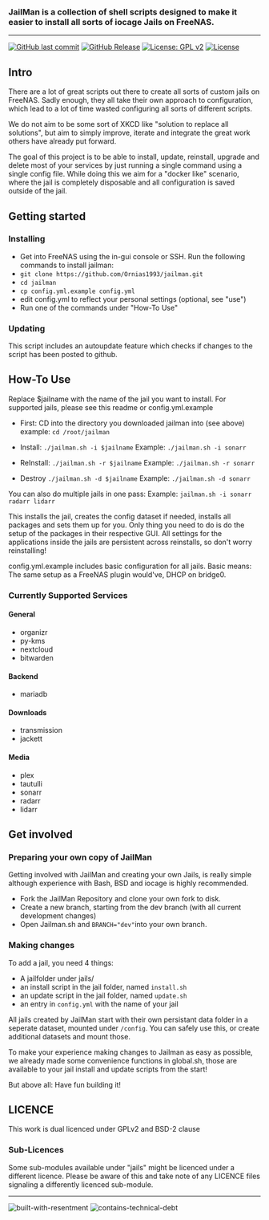 


### JailMan is a collection of shell scripts designed to make it easier to install all sorts of iocage Jails on FreeNAS.

---

[![GitHub last commit](https://img.shields.io/github/last-commit/ornias1993/jailman/dev.svg)](https://github.com/ornias1993/jailman/commits/dev) [![GitHub Release](https://img.shields.io/github/release/ornias1993/jailman.svg)](https://github.com/ornias1993/jailman/releases/latest) [![License: GPL v2](https://img.shields.io/badge/License-GPL%20v2-blue.svg)](https://github.com/ornias1993/jailman/blob/master/docs/LICENSE.GPLV2) [![License](https://img.shields.io/badge/License-BSD%202--Clause-orange.svg)](https://github.com/ornias1993/jailman/blob/master/docs/LICENSE.BSD2)

## Intro

There are a lot of great scripts out there to create all sorts of custom jails on FreeNAS. Sadly enough, they all take their own approach to configuration, which lead to a lot of time wasted configuring all sorts of different scripts.

We do not aim to be some sort of XKCD like "solution to replace all solutions", but aim to simply improve, iterate and integrate the great work others have already put forward.

The goal of this project is to be able to install, update, reinstall, upgrade and delete most of your services by just running a single command using a single config file. While doing this we aim for a "docker like" scenario, where the jail is completely disposable and all configuration is saved outside of the jail.

## Getting started
### Installing
- Get into FreeNAS using the in-gui console or SSH.
Run the following commands to install jailman:
- `git clone https://github.com/Ornias1993/jailman.git`
- `cd jailman`
- `cp config.yml.example config.yml`
- edit config.yml to reflect your personal settings (optional, see "use")
- Run one of the commands under "How-To Use"


### Updating
This script includes an autoupdate feature which checks if changes to the script has been posted to github.


## How-To Use
Replace $jailname with the name of the jail you want to install.
For supported jails, please see this readme or config.yml.example

- First: CD into the directory you downloaded jailman into (see above)
example:
`cd /root/jailman`

- Install:
`./jailman.sh -i $jailname`
Example:
`./jailman.sh -i sonarr`

- ReInstall:
`./jailman.sh -r $jailname`
Example:
`./jailman.sh -r sonarr`

- Destroy
`./jailman.sh -d $jailname`
Example:
`./jailman.sh -d sonarr`

You can also do multiple jails in one pass:
Example:
`jailman.sh -i sonarr radarr lidarr`

This installs the jail, creates the config dataset if needed, installs all packages and sets them up for you.
Only thing you need to do is do the setup of the packages in their respective GUI.
All settings for the applications inside the jails are persistent across reinstalls, so don't worry reinstalling!

config.yml.example includes basic configuration for all jails.
Basic means: The same setup as a FreeNAS plugin would've, DHCP on bridge0.

### Currently Supported Services

#### General

- organizr
- py-kms
- nextcloud
- bitwarden

#### Backend
- mariadb

#### Downloads

- transmission
- jackett

#### Media

- plex
- tautulli
- sonarr
- radarr
- lidarr

## Get involved

### Preparing your own copy of JailMan
Getting involved with JailMan and creating your own Jails, is really simple although experience with Bash, BSD and iocage is highly recommended.

- Fork the JailMan Repository and clone your own fork to disk.
- Create a new branch, starting from the dev branch (with all current development changes)
- Open Jailman.sh and `BRANCH="dev"`into your own branch. 

### Making changes
To add a jail, you need 4 things:

- A jailfolder under jails/
- an install script in the jail folder, named `install.sh`
- an update script in the jail folder, named `update.sh`
- an entry in `config.yml` with the name of your jail

All jails created by JailMan start with their own persistant data folder in a seperate dataset, mounted under `/config`.
You can safely use this, or create additional datasets and mount those. 

To make your experience making changes to Jailman as easy as possible, we already made some  convenience functions in global.sh, those are available to your jail install and update scripts from the start!

But above all: Have fun building it!

## LICENCE
This work is dual licenced under GPLv2 and BSD-2 clause

### Sub-Licences
Some sub-modules available under "jails" might be licenced under a different licence.
Please be aware of this and take note of any LICENCE files signaling a differently licenced sub-module.


---
![built-with-resentment](http://forthebadge.com/images/badges/built-with-resentment.svg)       ![contains-technical-debt](http://forthebadge.com/images/badges/contains-technical-debt.svg)
